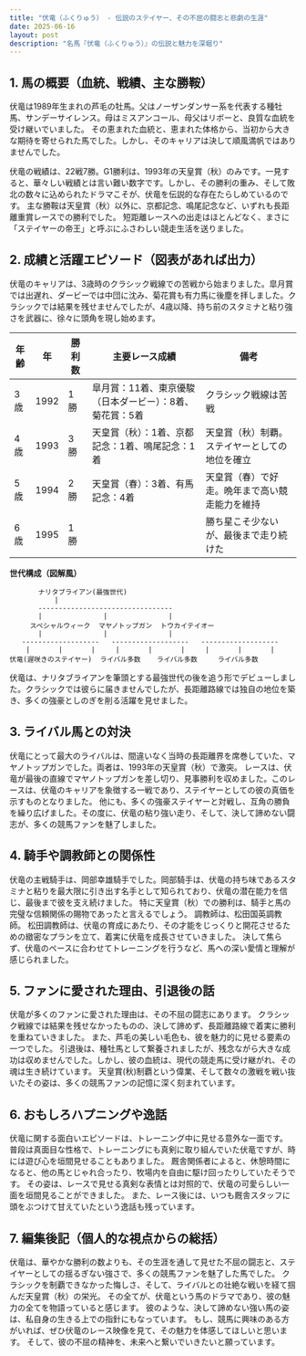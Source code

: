 ```yaml
---
title: "伏竜（ふくりゅう） - 伝説のステイヤー、その不屈の闘志と悲劇の生涯"
date: 2025-06-16
layout: post
description: "名馬『伏竜（ふくりゅう）』の伝説と魅力を深堀り"
---
```


## 1. 馬の概要（血統、戦績、主な勝鞍）

伏竜は1989年生まれの芦毛の牡馬。父はノーザンダンサー系を代表する種牡馬、サンデーサイレンス。母はミスアンコール、母父はリボーと、良質な血統を受け継いでいました。  その恵まれた血統と、恵まれた体格から、当初から大きな期待を寄せられた馬でした。しかし、そのキャリアは決して順風満帆ではありませんでした。

伏竜の戦績は、22戦7勝。G1勝利は、1993年の天皇賞（秋）のみです。一見すると、華々しい戦績とは言い難い数字です。しかし、その勝利の重み、そして敗北の数々に込められたドラマこそが、伏竜を伝説的な存在たらしめているのです。  主な勝鞍は天皇賞（秋）以外に、京都記念、鳴尾記念など、いずれも長距離重賞レースでの勝利でした。  短距離レースへの出走はほとんどなく、まさに「ステイヤーの帝王」と呼ぶにふさわしい競走生活を送りました。


## 2. 成績と活躍エピソード（図表があれば出力）

伏竜のキャリアは、3歳時のクラシック戦線での苦戦から始まりました。皐月賞では出遅れ、ダービーでは中団に沈み、菊花賞も有力馬に後塵を拝しました。クラシックでは結果を残せませんでしたが、4歳以降、持ち前のスタミナと粘り強さを武器に、徐々に頭角を現し始めます。

| 年齢 | 年 | 勝利数 | 主要レース成績 | 備考 |
|---|---|---|---|---|
| 3歳 | 1992 | 1勝 | 皐月賞：11着、東京優駿（日本ダービー）：8着、菊花賞：5着 | クラシック戦線は苦戦 |
| 4歳 | 1993 | 3勝 | 天皇賞（秋）：1着、京都記念：1着、鳴尾記念：1着 | 天皇賞（秋）制覇。ステイヤーとしての地位を確立 |
| 5歳 | 1994 | 2勝 | 天皇賞（春）：3着、有馬記念：4着 | 天皇賞（春）で好走。晩年まで高い競走能力を維持 |
| 6歳 | 1995 | 1勝 |  | 勝ち星こそ少ないが、最後まで走り続けた |


**世代構成（図解風）**

```
       ナリタブライアン(最強世代)
           |
       ---------------------------------
       |               |               |
     スペシャルウィーク  マヤノトップガン  トウカイテイオー
       |               |               |
   -------------------   -------------------   -------------------
    |       |       |     |       |       |     |       |       |
伏竜(遅咲きのステイヤー)  ライバル多数    ライバル多数     ライバル多数
```

伏竜は、ナリタブライアンを筆頭とする最強世代の後を追う形でデビューしました。クラシックでは彼らに届きませんでしたが、長距離路線では独自の地位を築き、多くの強豪としのぎを削る活躍を見せました。


## 3. ライバル馬との対決

伏竜にとって最大のライバルは、間違いなく当時の長距離界を席巻していた、マヤノトップガンでした。両者は、1993年の天皇賞（秋）で激突。  レースは、伏竜が最後の直線でマヤノトップガンを差し切り、見事勝利を収めました。このレースは、伏竜のキャリアを象徴する一戦であり、ステイヤーとしての彼の真価を示すものとなりました。  他にも、多くの強豪ステイヤーと対戦し、互角の勝負を繰り広げました。その度に、伏竜の粘り強い走り、そして、決して諦めない闘志が、多くの競馬ファンを魅了しました。


## 4. 騎手や調教師との関係性

伏竜の主戦騎手は、岡部幸雄騎手でした。岡部騎手は、伏竜の持ち味であるスタミナと粘りを最大限に引き出す名手として知られており、伏竜の潜在能力を信じ、最後まで彼を支え続けました。  特に天皇賞（秋）での勝利は、騎手と馬の完璧な信頼関係の賜物であったと言えるでしょう。  調教師は、松田国英調教師。  松田調教師は、伏竜の育成にあたり、その才能をじっくりと開花させるための緻密なプランを立て、着実に伏竜を成長させていきました。  決して焦らず、伏竜のペースに合わせてトレーニングを行うなど、馬への深い愛情と理解が感じられました。


## 5. ファンに愛された理由、引退後の話

伏竜が多くのファンに愛された理由は、その不屈の闘志にあります。  クラシック戦線では結果を残せなかったものの、決して諦めず、長距離路線で着実に勝利を重ねていきました。  また、芦毛の美しい毛色も、彼を魅力的に見せる要素の一つでした。  引退後は、種牡馬として繋養されましたが、残念ながら大きな成功は収めませんでした。しかし、彼の血統は、現代の競走馬に受け継がれ、その魂は生き続けています。  天皇賞(秋)制覇という偉業、そして数々の激戦を戦い抜いたその姿は、多くの競馬ファンの記憶に深く刻まれています。


## 6. おもしろハプニングや逸話

伏竜に関する面白いエピソードは、トレーニング中に見せる意外な一面です。  普段は真面目な性格で、トレーニングにも真剣に取り組んでいた伏竜ですが、時には遊び心を垣間見せることもありました。  厩舎関係者によると、休憩時間になると、他の馬とじゃれ合ったり、牧場内を自由に駆け回ったりしていたそうです。  その姿は、レースで見せる真剣な表情とは対照的で、伏竜の可愛らしい一面を垣間見ることができました。  また、レース後には、いつも厩舎スタッフに頭をぶつけて甘えていたという逸話も残っています。


## 7. 編集後記（個人的な視点からの総括）

伏竜は、華やかな勝利の数よりも、その生涯を通して見せた不屈の闘志と、ステイヤーとしての揺るぎない強さで、多くの競馬ファンを魅了した馬でした。  クラシックを制覇できなかった悔しさ、そして、ライバルとの壮絶な戦いを経て掴んだ天皇賞（秋）の栄光。  その全てが、伏竜という馬のドラマであり、彼の魅力の全てを物語っていると感じます。  彼のような、決して諦めない強い馬の姿は、私自身の生きる上での指針にもなっています。  もし、競馬に興味のある方がいれば、ぜひ伏竜のレース映像を見て、その魅力を体感してほしいと思います。  そして、彼の不屈の精神を、未来へと繋いでいきたいと願っています。
